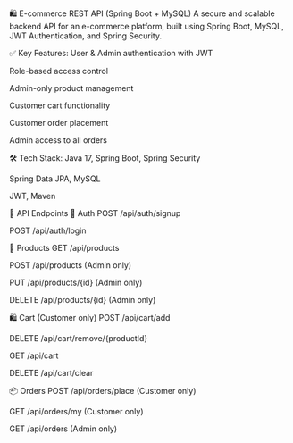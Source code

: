 🛍️ E-commerce REST API (Spring Boot + MySQL)
A secure and scalable backend API for an e-commerce platform, built using Spring Boot, MySQL, JWT Authentication, and Spring Security.

✅ Key Features:
User & Admin authentication with JWT

Role-based access control

Admin-only product management

Customer cart functionality

Customer order placement

Admin access to all orders

🛠 Tech Stack:
Java 17, Spring Boot, Spring Security

Spring Data JPA, MySQL

JWT, Maven

📘 API Endpoints
🔐 Auth
POST /api/auth/signup

POST /api/auth/login

🛒 Products
GET /api/products

POST /api/products (Admin only)

PUT /api/products/{id} (Admin only)

DELETE /api/products/{id} (Admin only)

🛍️ Cart (Customer only)
POST /api/cart/add

DELETE /api/cart/remove/{productId}

GET /api/cart

DELETE /api/cart/clear

📦 Orders
POST /api/orders/place (Customer only)

GET /api/orders/my (Customer only)

GET /api/orders (Admin only)

